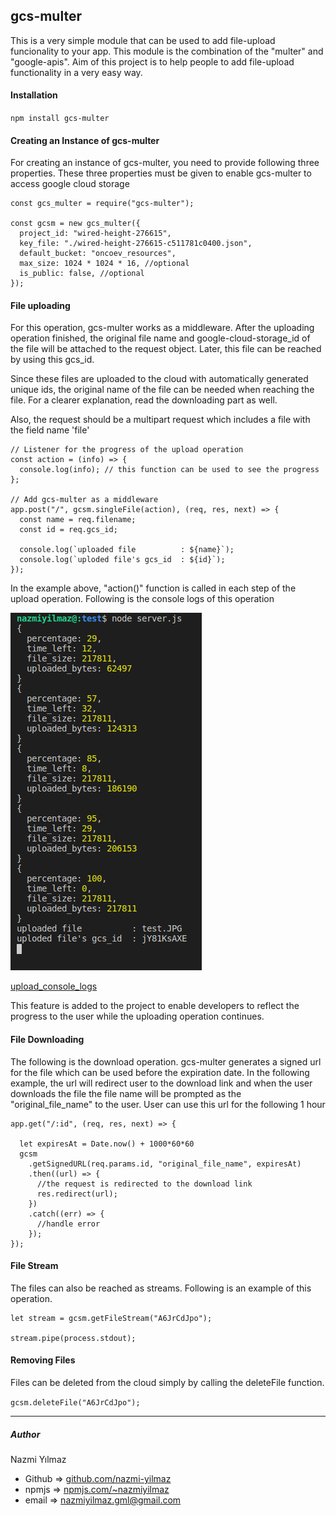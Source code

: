 ## gcs-multer

This is a very simple module that can be used to add file-upload funcionality to your app. This module is the combination of the "multer" and "google-apis". Aim of this project is to help people to add file-upload functionality in a very easy way.

#### Installation

`npm install gcs-multer`

#### Creating an Instance of gcs-multer

For creating an instance of gcs-multer, you need to provide following three properties. These three properties must be given to enable gcs-multer to access google cloud storage

```
const gcs_multer = require("gcs-multer");

const gcsm = new gcs_multer({
  project_id: "wired-height-276615",
  key_file: "./wired-height-276615-c511781c0400.json",
  default_bucket: "oncoev_resources",
  max_size: 1024 * 1024 * 16, //optional
  is_public: false, //optional
});
```

#### File uploading

For this operation, gcs-multer works as a middleware. After the uploading operation finished, the original file name and google-cloud-storage_id of the file will be attached to the request object. Later, this file can be reached by using this gcs_id.

Since these files are uploaded to the cloud with automatically generated unique ids, the original name of the file can be needed when reaching the file. For a clearer explanation, read the downloading part as well.

Also, the request should be a multipart request which includes a file with the field name 'file'

```
// Listener for the progress of the upload operation
const action = (info) => {
  console.log(info); // this function can be used to see the progress 
};

// Add gcs-multer as a middleware
app.post("/", gcsm.singleFile(action), (req, res, next) => {
  const name = req.filename;
  const id = req.gcs_id;

  console.log(`uploaded file          : ${name}`);
  console.log(`uploded file's gcs_id  : ${id}`);
});
```

In the example above, "action()" function is called in each step of the upload operation. Following is the console logs of this operation

![upload_console.png](./upload_console.png)

[upload_console_logs](https://github.com/nazmi-yilmaz/gcs-multer/blob/master/upload_console.png)

This feature is added to the project to enable developers to reflect the progress to the user while the uploading operation continues.

#### File Downloading

The following is the download operation. gcs-multer generates a signed url for the file which can be used before the expiration date. In the following example, the url will redirect user to the download link and when the user downloads the file the file name will be prompted as the "original_file_name" to the user. User can use this url for the following 1 hour

```
app.get("/:id", (req, res, next) => {

  let expiresAt = Date.now() + 1000*60*60
  gcsm
    .getSignedURL(req.params.id, "original_file_name", expiresAt)
    .then((url) => {
      //the request is redirected to the download link
      res.redirect(url);
    })
    .catch((err) => {
      //handle error
    });
});
```

#### File Stream

The files can also be reached as streams. Following is an example of this operation.

````
let stream = gcsm.getFileStream("A6JrCdJpo");

stream.pipe(process.stdout);
````

#### Removing Files

Files can be deleted from the cloud simply by calling the deleteFile function.

`gcsm.deleteFile("A6JrCdJpo");`

---

##### Author

Nazmi Yılmaz

* Github => [github.com/nazmi-yilmaz](https://)
* npmjs  => [npmjs.com/~nazmiyilmaz](https://)
* email   => nazmiyilmaz.gml@gmail.com
